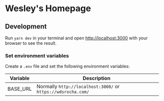 # Wesley's Homepage

## Development

Run `yarn dev` in your terminal and open [http://localhost:3000](http://localhost:3000) with your browser to see the result.

### Set environment variables

Create a `.env` file and set the following environment variables:

| Variable | Description                                                  |
| -------- | ------------------------------------------------------------ |
| BASE_URL | Normally `http://localhost:3000/` or `https://wdsrocha.com/` |
